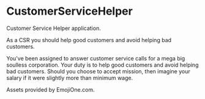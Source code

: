 # CustomerServiceHelper
Customer Service Helper application.

As a CSR you should help good customers and avoid helping bad customers.

You've been assigned to answer customer service calls for a mega big soulless corporation.
Your duty is to help good customers and avoid helping bad customers. 
Should you choose to accept mission, then imagine your salary if it were slightly more than minimum wage.

Assets provided by EmojiOne.com.
